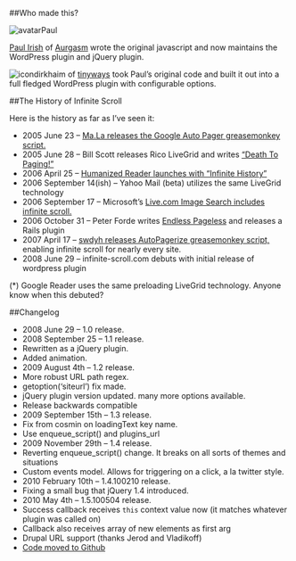 ##Who made this?

![avatarPaul](http://aurgasm.us/wp/uploads/aboutimg-paul.jpg)

[Paul Irish](http://paulirish.com/) of [Aurgasm](http://aurgasm.us/) wrote the original javascript and now maintains the WordPress plugin and jQuery plugin.

![icon](http://farm1.static.flickr.com/216/buddyicons/45844873@N00.jpg?1177533419#45844873@N00)dirkhaim of [tinyways](http://tinyways.com/) took Paul’s original code and built it out into a full fledged WordPress plugin with configurable options.


##The History of Infinite Scroll

Here is the history as far as I’ve seen it:

* 2005 June 23 – [Ma.La releases the Google Auto Pager greasemonkey script.](http://la.ma.la/blog/diary_200506231749.htm)
* 2005 June 28 – Bill Scott releases Rico LiveGrid and writes [“Death To Paging!”](http://looksgoodworkswell.blogspot.com.ar/2005/06/death-to-paging-rico-livegrid-released.html)
* 2006 April 25 – [Humanized Reader launches with “Infinite History”](http://humanized.com/weblog/2006/04/25/no_more_more_pages/)
* 2006 September 14(ish) – Yahoo Mail (beta) utilizes the same LiveGrid technology
* 2006 September 17 – Microsoft’s [Live.com Image Search includes infinite scroll.](http://ajaxian.com/archives/ms-livecom-ajax-image-search)
* 2006 October 31 – Peter Forde writes [Endless Pageless](http://unspace.ca/archive/) and releases a Rails plugin
* 2007 April 17 – [swdyh releases AutoPagerize greasemonkey script,](http://userscripts.org/scripts/show/8551) enabling infinite scroll for nearly every site.
* 2008 June 29 – infinite-scroll.com debuts with initial release of wordpress plugin

(*) Google Reader uses the same preloading LiveGrid technology. Anyone know when this debuted?


##Changelog

* 2008 June 29 – 1.0 release.
* 2008 September 25 – 1.1 release.
 * Rewritten as a jQuery plugin.
 * Added animation.
* 2009 August 4th – 1.2 release.
 * More robust URL path regex.
 * getoption(‘siteurl’) fix made.
 * jQuery plugin version updated. many more options available.
 * Release backwards compatible
* 2009 September 15th – 1.3 release.
 * Fix from cosmin on loadingText key name.
 * Use enqueue_script() and plugins_url
* 2009 November 29th – 1.4 release.
 * Reverting enqueue_script() change. It breaks on all sorts of themes and situations
 * Custom events model. Allows for triggering on a click, a la twitter style.
* 2010 February 10th – 1.4.100210 release.
 * Fixing a small bug that jQuery 1.4 introduced.
* 2010 May 4th – 1.5.100504 release.
 * Success callback receives `this` context value now (it matches whatever plugin was called on)
 * Callback also receives array of new elements as first arg
 * Drupal URL support (thanks Jerod and Vladikoff)
 * [Code moved to Github](https://github.com/paulirish/infinite-scroll)
